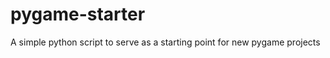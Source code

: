 pygame-starter
==============

A simple python script to serve as a starting point for new pygame projects